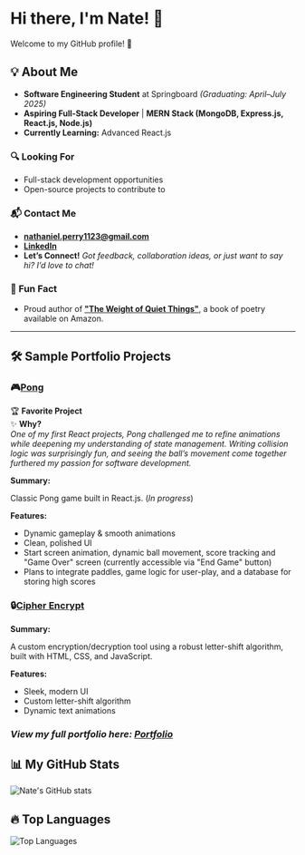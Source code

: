 # Hi there, I'm Nate! 👋  

Welcome to my GitHub profile! 🚀  

## 💡 About Me  
- **Software Engineering Student** at Springboard _(Graduating: April–July 2025)_  
- **Aspiring Full-Stack Developer** | **MERN Stack (MongoDB, Express.js, React.js, Node.js)**  
- **Currently Learning:** Advanced React.js  

### 🔍 Looking For  
- Full-stack development opportunities  
- Open-source projects to contribute to  

### 📬 Contact Me  
- **[nathaniel.perry1123@gmail.com](mailto:nathaniel.perry1123@gmail.com)**  
- **[LinkedIn](https://www.linkedin.com/in/nathaniel-perry-646bb4326)**  
- **Let’s Connect!** _Got feedback, collaboration ideas, or just want to say hi? I’d love to chat!_  

### 🎨 Fun Fact  
- Proud author of **["The Weight of Quiet Things"](https://a.co/d/0tqders)**, a book of poetry available on Amazon.  

---

## 🛠 Sample Portfolio Projects  

### 🎮[Pong](https://github.com/natep1123/Pong)  

🏆 **Favorite Project**  
✨ **Why?**  
_One of my first React projects, Pong challenged me to refine animations while deepening my understanding of state management. Writing collision logic was surprisingly fun, and seeing the ball’s movement come together furthered my passion for software development._  

**Summary:**  

Classic Pong game built in React.js. (_In progress_)

**Features:**  
- Dynamic gameplay & smooth animations
- Clean, polished UI
- Start screen animation, dynamic ball movement, score tracking and "Game Over" screen (currently accessible via "End Game" button)
- Plans to integrate paddles, game logic for user-play, and a database for storing high scores

### 🔒[Cipher Encrypt](https://github.com/natep1123/Cipher-Encrypt)  

**Summary:**  

A custom encryption/decryption tool using a robust letter-shift algorithm, built with HTML, CSS, and JavaScript.
  
**Features:**
- Sleek, modern UI
- Custom letter-shift algorithm
- Dynamic text animations

### _View my full portfolio here: [Portfolio](https://github.com/natep1123/Portfolio)_  

## 📊 My GitHub Stats  
![Nate's GitHub stats](https://github-readme-stats.vercel.app/api?username=natep1123&show_icons=true&theme=radical)  

## 🔥 Top Languages  
![Top Languages](https://github-readme-stats.vercel.app/api/top-langs/?username=natep1123&theme=radical&layout=compact)  




